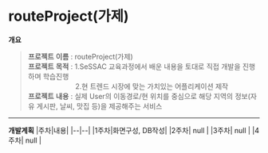 # routeProject(가제) 

**개요**
> **프로젝트** **이름** : routeProject(가제)   
> **프로젝트** **목적** : 1.SeSSAC 교육과정에서 배운 내용을 토대로 직접 개발을 진행 하며 학습진행<br>&nbsp;&nbsp;&nbsp;&nbsp;&nbsp;&nbsp;&nbsp;&nbsp;&nbsp;&nbsp;&nbsp;&nbsp;&nbsp;&nbsp;&nbsp;&nbsp;&nbsp;&nbsp;&nbsp;&nbsp;&nbsp;&nbsp;&nbsp;&nbsp;2.현 트렌드 시장에 맞는 가치있는 어플리케이션 제작   
> **프로젝트** **내용** : 실제 User의 이동경로/현 위치를 중심으로 해당 지역의 정보(자유 게시판, 날씨, 맛집 등)을 제공해주는 서비스

___

**개발계획**
|주차|내용|
|--|--|
|1주차|화면구성, DB작성|
|2주차| null |
|3주차| null |
|4주차| null |
